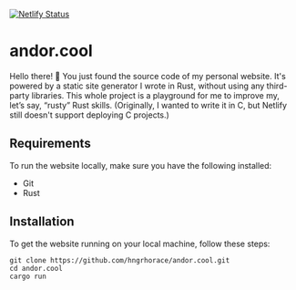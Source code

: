 [![Netlify Status](https://api.netlify.com/api/v1/badges/a8bd44af-89f0-4afe-8765-f9cfc38191bf/deploy-status)](https://app.netlify.com/sites/andor/deploys)

# andor.cool

Hello there! 👋 You just found the source code of my personal website. It's powered by a static site generator I wrote in Rust, without using any third-party libraries. This whole project is a playground for me to improve my, let’s say, “rusty” Rust skills. (Originally, I wanted to write it in C, but Netlify still doesn't support deploying C projects.) 

## Requirements

To run the website locally, make sure you have the following installed:
- Git
- Rust

## Installation

To get the website running on your local machine, follow these steps:

    git clone https://github.com/hngrhorace/andor.cool.git
    cd andor.cool
    cargo run
